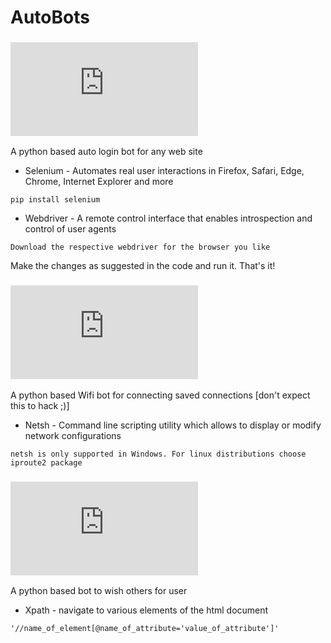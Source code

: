 # AutoBots
### ![1. Login-Bot](https://github.com/laxminagln/AutoBot/blob/master/Login-Bot.py)
A python based auto login bot for any web site
- Selenium - Automates real user interactions in Firefox, Safari, Edge, Chrome, Internet Explorer and more
```
pip install selenium
```
- Webdriver - A remote control interface that enables introspection and control of user agents
```
Download the respective webdriver for the browser you like
```
Make the changes as suggested in the code and run it. That's it!
### ![2. Wifi-Bot](https://github.com/laxminagln/AutoBots/blob/master/Wifi-Bot.py)
A python based Wifi bot for connecting saved connections [don't expect this to hack ;)]
- Netsh - Command line scripting utility which allows to display or modify network configurations
```
netsh is only supported in Windows. For linux distributions choose iproute2 package
```
### ![3. FB-Bday-Bot](https://github.com/laxminagln/AutoBots/blob/master/FB-Bday-Bot.py)
A python based bot to wish others for user
- Xpath - navigate to various elements of the html document
```
'//name_of_element[@name_of_attribute='value_of_attribute']'
```
